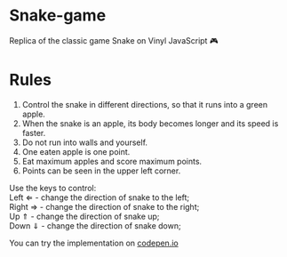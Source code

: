# Snake-game
Replica of the classic game Snake on Vinyl JavaScript &#127918;

# Rules
1. Control the snake in different directions, so that it runs into a green apple.  
2. When the snake is an apple, its body becomes longer and its speed is faster.  
3. Do not run into walls and yourself.  
4. One eaten apple is one point.  
5. Eat maximum apples and score maximum points.  
6. Points can be seen in the upper left corner.

Use the keys to control:  
Left ⇐ - change the direction of snake to the left;  
Right ⇒ - change the direction of snake to the right;  
Up ⇑ - change the direction of snake up;  
Down ⇓ - change the direction of snake down;  

You can try the implementation on [codepen.io](https://codepen.io/anar_agaev/pen/MWWmadR "You can try snake game on codepen") 
